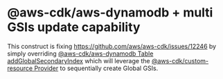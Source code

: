 # @aws-cdk/aws-dynamodb + multi GSIs update capability


This construct is fixing https://github.com/aws/aws-cdk/issues/12246 by simply overriding [@aws-cdk/aws-dynamodb Table addGlobalSecondaryIndex](https://github.com/aws/aws-cdk/blob/master/packages/%40aws-cdk/aws-dynamodb/lib/table.ts#L1231) which will leverage the [@aws-cdk/custom-resource Provider](https://docs.aws.amazon.com/cdk/api/v1/docs/custom-resources-readme.html) to sequentially create Global GSIs.